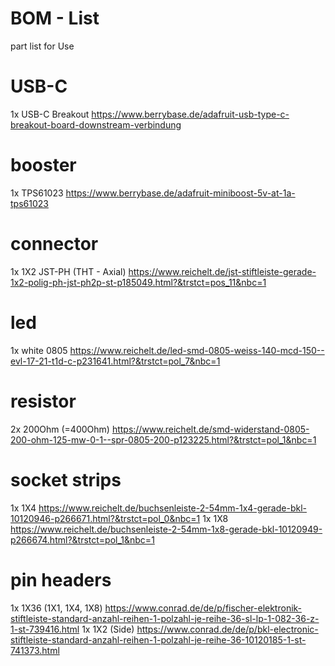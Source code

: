 # BOM - List

part list for Use

# USB-C
1x USB-C Breakout  https://www.berrybase.de/adafruit-usb-type-c-breakout-board-downstream-verbindung

# booster
1x TPS61023 https://www.berrybase.de/adafruit-miniboost-5v-at-1a-tps61023

# connector
1x 1X2 JST-PH (THT - Axial)  https://www.reichelt.de/jst-stiftleiste-gerade-1x2-polig-ph-jst-ph2p-st-p185049.html?&trstct=pos_11&nbc=1

# led
1x white 0805  https://www.reichelt.de/led-smd-0805-weiss-140-mcd-150--evl-17-21-t1d-c-p231641.html?&trstct=pol_7&nbc=1

# resistor
2x 200Ohm (=400Ohm) https://www.reichelt.de/smd-widerstand-0805-200-ohm-125-mw-0-1--spr-0805-200-p123225.html?&trstct=pol_1&nbc=1

# socket strips
1x 1X4 https://www.reichelt.de/buchsenleiste-2-54mm-1x4-gerade-bkl-10120946-p266671.html?&trstct=pol_0&nbc=1
1x 1X8 https://www.reichelt.de/buchsenleiste-2-54mm-1x8-gerade-bkl-10120949-p266674.html?&trstct=pol_1&nbc=1  

# pin headers
1x 1X36 (1X1, 1X4, 1X8) https://www.conrad.de/de/p/fischer-elektronik-stiftleiste-standard-anzahl-reihen-1-polzahl-je-reihe-36-sl-lp-1-082-36-z-1-st-739416.html
1x 1X2  (Side) https://www.conrad.de/de/p/bkl-electronic-stiftleiste-standard-anzahl-reihen-1-polzahl-je-reihe-36-10120185-1-st-741373.html 
